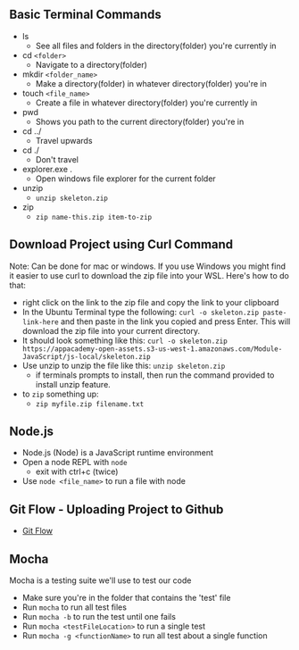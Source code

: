## Basic Terminal Commands

- ls
  - See all files and folders in the directory(folder) you're currently in
- cd `<folder>`
  - Navigate to a directory(folder)
- mkdir `<folder_name>`
  - Make a directory(folder) in whatever directory(folder) you're in
- touch `<file_name>`
  - Create a file in whatever directory(folder) you're currently in
- pwd
  - Shows you path to the current directory(folder) you're in
- cd ../
  - Travel upwards
- cd ./
  - Don't travel
- explorer.exe .
  - Open windows file explorer for the current folder
- unzip 
  - `unzip skeleton.zip`
- zip 
  - `zip name-this.zip item-to-zip`

## Download Project using Curl Command
Note: Can be done for mac or windows. If you use Windows you might find it easier to use curl to download the zip file into your WSL. Here's how to do that:

- right click on the link to the zip file and copy the link to your clipboard
- In the Ubuntu Terminal type the following: `curl -o skeleton.zip paste-link-here` and then paste in the link you copied and press Enter. This will download the zip file into your current directory. 
- It should look something like this: `curl -o skeleton.zip https://appacademy-open-assets.s3-us-west-1.amazonaws.com/Module-JavaScript/js-local/skeleton.zip`
- Use unzip to unzip the file like this: `unzip skeleton.zip`
  - if terminals prompts to install, then run the command provided to install unzip feature.
- to `zip` something up:
  - `zip myfile.zip filename.txt`

## Node.js

- Node.js (Node) is a JavaScript runtime environment
- Open a node REPL with `node`
  - exit with ctrl+c (twice)
- Use `node <file_name>` to run a file with node

## Git Flow - Uploading Project to Github
- [Git Flow](https://github.com/appacademy/Module-1-Resources/blob/main/additional_resources/week2/gitflow/README.md#basic-setup-for-pairing)

## Mocha
Mocha is a testing suite we'll use to test our code
  
- Make sure you're in the folder that contains the 'test' file
- Run `mocha` to run all test files
- Run `mocha -b` to run the test until one fails
- Run `mocha <testFileLocation>` to run a single test
- Run `mocha -g <functionName>` to run all test about a single function




